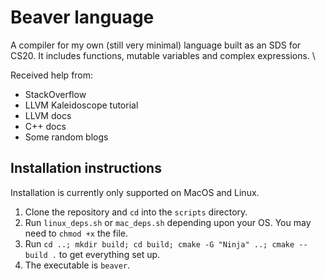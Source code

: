 # Beaver language
A compiler for my own (still very minimal) language built as an SDS for CS20. It includes functions, mutable variables and complex expressions. \

Received help from:
- StackOverflow
- LLVM Kaleidoscope tutorial
- LLVM docs
- C++ docs
- Some random blogs

## Installation instructions
Installation is currently only supported on MacOS and Linux.
1. Clone the repository and ``cd`` into the ``scripts`` directory.
2. Run ``linux_deps.sh`` or ``mac_deps.sh`` depending upon your OS. You may need to ``chmod +x`` the file.
3. Run ``cd ..; mkdir build; cd build; cmake -G "Ninja" ..; cmake --build .`` to get everything set up.
4. The executable is ``beaver``.